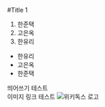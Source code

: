 #Title 1
1. 한준택
1. 고은옥
1. 한유리

* 한유리
* 고은옥
* 한준택

띄어쓰기 테스트  
이미지 링크 테스트 
![위키독스 로고](http://wikidocs.net/images/book/wikidocs.png)
